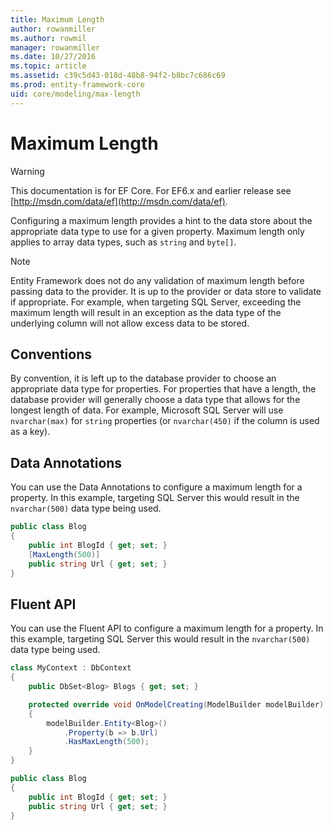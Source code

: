 ```yaml
---
title: Maximum Length
author: rowanmiller
ms.author: rowmil
manager: rowanmiller
ms.date: 10/27/2016
ms.topic: article
ms.assetid: c39c5d43-018d-48b8-94f2-b8bc7c686c69
ms.prod: entity-framework-core
uid: core/modeling/max-length
---
```

# Maximum Length

> [!WARNING]
> This documentation is for EF Core. For EF6.x and earlier release see [http://msdn.com/data/ef](http://msdn.com/data/ef).

Configuring a maximum length provides a hint to the data store about the appropriate data type to use for a given property. Maximum length only applies to array data types, such as `string` and `byte[]`.

> [!NOTE]
> Entity Framework does not do any validation of maximum length before passing data to the provider. It is up to the provider or data store to validate if appropriate. For example, when targeting SQL Server, exceeding the maximum length will result in an exception as the data type of the underlying column will not allow excess data to be stored.

## Conventions

By convention, it is left up to the database provider to choose an appropriate data type for properties. For properties that have a length, the database provider will generally choose a data type that allows for the longest length of data. For example, Microsoft SQL Server will use `nvarchar(max)` for `string` properties (or `nvarchar(450)` if the column is used as a key).

## Data Annotations

You can use the Data Annotations to configure a maximum length for a property. In this example, targeting SQL Server this would result in the `nvarchar(500)` data type being used.

<!-- [!code-csharp[Main](samples/Modeling/DataAnnotations/Samples/MaxLength.cs?highlight=4)] -->
````csharp
public class Blog
{
    public int BlogId { get; set; }
    [MaxLength(500)]
    public string Url { get; set; }
}
````

## Fluent API

You can use the Fluent API to configure a maximum length for a property. In this example, targeting SQL Server this would result in the `nvarchar(500)` data type being used.

<!-- [!code-csharp[Main](samples/Modeling/FluentAPI/Samples/MaxLength.cs?highlight=7,8,9)] -->
````csharp
class MyContext : DbContext
{
    public DbSet<Blog> Blogs { get; set; }

    protected override void OnModelCreating(ModelBuilder modelBuilder)
    {
        modelBuilder.Entity<Blog>()
            .Property(b => b.Url)
            .HasMaxLength(500);
    }
}

public class Blog
{
    public int BlogId { get; set; }
    public string Url { get; set; }
}
````
